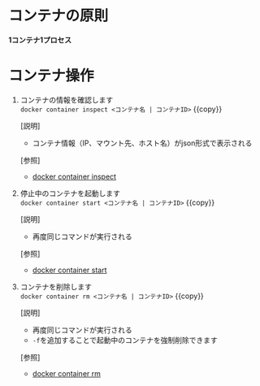 # コンテナの原則

**1コンテナ1プロセス**

# コンテナ操作

1. コンテナの情報を確認します<br/>
  `docker container inspect <コンテナ名 | コンテナID>` {{copy}} <br/>

    [説明]<br/>
      - コンテナ情報（IP、マウント先、ホスト名）がjson形式で表示される

    [参照]<br/>
    - [docker container inspect](https://docs.docker.com/engine/reference/commandline/container_inspect/)


2. 停止中のコンテナを起動します<br/>
  `docker container start <コンテナ名 | コンテナID>` {{copy}} <br/>

    [説明]<br/>
      - 再度同じコマンドが実行される

    [参照]<br/>
    - [docker container start](https://docs.docker.com/engine/reference/commandline/container_start/)

3. コンテナを削除します<br/>
  `docker container rm <コンテナ名 | コンテナID>` {{copy}} <br/>

    [説明]<br/>
      - 再度同じコマンドが実行される
      - `-f`を追加することで起動中のコンテナを強制削除できます

    [参照]<br/>
    - [docker container rm](https://docs.docker.com/engine/reference/commandline/container_rm/)